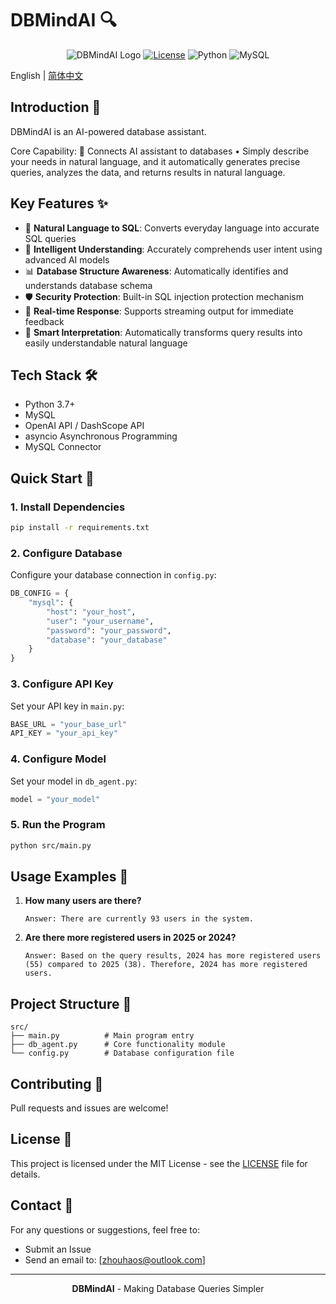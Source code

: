 # DBMindAI 🔍

<div align="center">

![DBMindAI Logo](https://img.shields.io/badge/DBMindAI-Intelligent%20Database%20Assistant-blue)
[![License](https://img.shields.io/badge/license-MIT-green.svg)](LICENSE)
![Python](https://img.shields.io/badge/Python-3.7+-yellow)
![MySQL](https://img.shields.io/badge/MySQL-Support-orange)

</div>

English | [简体中文](README.zh-CN.md)

## Introduction 📖

DBMindAI is an AI-powered database assistant.

Core Capability:
🔹 Connects AI assistant to databases
• Simply describe your needs in natural language, and it automatically generates precise queries, analyzes the data, and returns results in natural language.

## Key Features ✨

- 🤖 **Natural Language to SQL**: Converts everyday language into accurate SQL queries
- 🎯 **Intelligent Understanding**: Accurately comprehends user intent using advanced AI models
- 📊 **Database Structure Awareness**: Automatically identifies and understands database schema
- 🛡️ **Security Protection**: Built-in SQL injection protection mechanism
- 🔄 **Real-time Response**: Supports streaming output for immediate feedback
- 📝 **Smart Interpretation**: Automatically transforms query results into easily understandable natural language

## Tech Stack 🛠️

- Python 3.7+
- MySQL
- OpenAI API / DashScope API
- asyncio Asynchronous Programming
- MySQL Connector

## Quick Start 🚀

### 1. Install Dependencies

```bash
pip install -r requirements.txt
```

### 2. Configure Database

Configure your database connection in `config.py`:

```python
DB_CONFIG = {
    "mysql": {
        "host": "your_host",
        "user": "your_username",
        "password": "your_password",
        "database": "your_database"
    }
}
```

### 3. Configure API Key

Set your API key in `main.py`:

```python
BASE_URL = "your_base_url"
API_KEY = "your_api_key"
```

### 4. Configure Model

Set your model in `db_agent.py`:

```python
model = "your_model"
```

### 5. Run the Program

```bash
python src/main.py
```

## Usage Examples 📝

1. **How many users are there?**
   ```
   Answer: There are currently 93 users in the system.
   ```

2. **Are there more registered users in 2025 or 2024?**
   ```
   Answer: Based on the query results, 2024 has more registered users (55) compared to 2025 (38). Therefore, 2024 has more registered users.
   ```

## Project Structure 📁

```
src/
├── main.py          # Main program entry
├── db_agent.py      # Core functionality module
└── config.py        # Database configuration file
```

## Contributing 🤝

Pull requests and issues are welcome!

## License 📄

This project is licensed under the MIT License - see the [LICENSE](LICENSE) file for details.

## Contact 📮

For any questions or suggestions, feel free to:

- Submit an Issue
- Send an email to: [zhouhaos@outlook.com]

---

<div align="center">

**DBMindAI** - Making Database Queries Simpler

</div> 